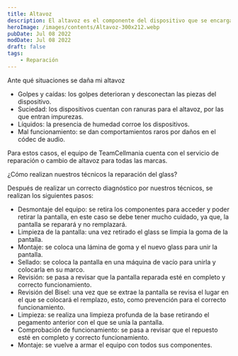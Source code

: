 ```yaml
---
title: Altavoz
description: El altavoz es el componente del dispositivo que se encarga de emitir el sonido, es indispensable para reproducir audios.
heroImage: /images/contents/Altavoz-300x212.webp
pubDate: Jul 08 2022
modDate: Jul 08 2022
draft: false
tags: 
    - Reparación 
---
```



Ante qué situaciones se daña mi altavoz

- Golpes y caídas: los golpes deterioran y desconectan  las piezas del dispositivo.
- Suciedad: los dispositivos cuentan con ranuras para el altavoz, por las que entran impurezas.
- Líquidos: la presencia de humedad corroe los dispositivos.
- Mal funcionamiento: se dan comportamientos raros por daños en el códec de audio.

Para estos casos, el equipo de TeamCellmania cuenta con el servicio de reparación o cambio de altavoz para todas las marcas.

¿Cómo realizan nuestros técnicos la reparación del glass?

Después de realizar un correcto diagnóstico por nuestros técnicos, se realizan los siguientes pasos:

- Desmontaje del equipo: se retira los componentes para acceder y poder retirar la pantalla, en este caso se debe tener mucho cuidado, ya que, la pantalla se reparará y no remplazará.
- Limpieza de la pantalla: una vez retirado el glass se limpia la goma de la pantalla.
- Montaje: se coloca una lámina de goma y el nuevo glass para unir la pantalla.
- Sellado: se coloca la pantalla en una máquina de vacío para unirla y colocarla en su marco.
- Revisión: se pasa a revisar que la pantalla reparada esté en completo y correcto funcionamiento.
- Revisión del Bisel: una vez que se extrae la pantalla se revisa el lugar en el que se colocará el remplazo, esto, como prevención para el correcto funcionamiento.
- Limpieza: se realiza una limpieza profunda de la base retirando el pegamento anterior con el que se unía la pantalla.
- Comprobación de funcionamiento: se pasa a revisar que el repuesto esté en completo y correcto funcionamiento.
- Montaje: se vuelve a armar el equipo con todos sus componentes.
